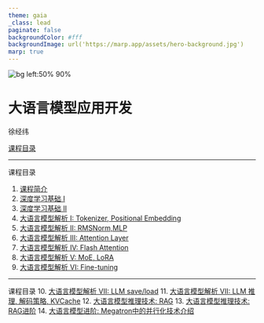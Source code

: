 ```yaml
---
theme: gaia
_class: lead
paginate: false
backgroundColor: #fff
backgroundImage: url('https://marp.app/assets/hero-background.jpg')
marp: true
---
```


<!-- ![bg right:50% 90%](images/hero-large_2x.png) -->
![bg left:50% 90%](../images/course.webp)

<!-- - [课程概览](lecture1.html) -->

# 大语言模型应用开发
徐经纬

  [课程目录](#2)

<!-- <!--  -->
---

课程目录
  1. [课程简介](2025/lecture1.html)
  2. [深度学习基础 I](lecture2.html)
  3. [深度学习基础 II](lecture3.html)
  4. [大语言模型解析 I: Tokenizer, Positional Embedding](lecture4.html)
  5. [大语言模型解析 II: RMSNorm,MLP](lecture5.html)
  6. [大语言模型解析 III: Attention Layer](lecture6.html)
  7. [大语言模型解析 IV: Flash Attention](lecture7.html)
  8. [大语言模型解析 V: MoE, LoRA](lecture8.html)
  9. [大语言模型解析 VI: Fine-tuning](lecture9.html)


---

课程目录
  10.  [大语言模型解析 VII: LLM save/load](lecture10.html)
  11.  [大语言模型解析 VII: LLM 推理, 解码策略, KVCache](lecture11.html)
  12.  [大语言模型推理技术: RAG](lecture12.html)
  13.  [大语言模型推理技术: RAG进阶](lecture13.html)
  14.  [大语言模型进阶: Megatron中的并行化技术介绍](lecture14.html)
